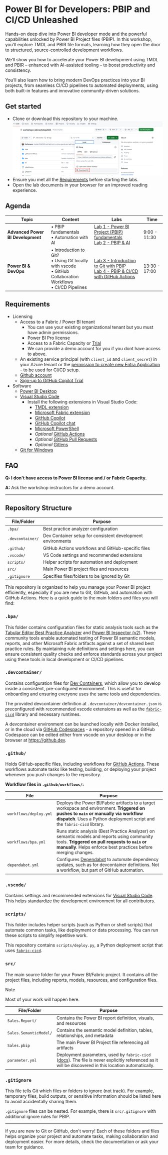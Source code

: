 # Power BI for Developers: PBIP and CI/CD Unleashed

Hands-on deep dive into Power BI developer mode and the powerful capabilities unlocked by Power BI Project files (PBIP). In this workshop, you’ll explore TMDL and PBIR file formats, learning how they open the door to structured, source-controlled development workflows.

We’ll show you how to accelerate your Power BI development using TMDL and PBIR – enhanced with AI-assisted tooling – to boost productivity and consistency.

You’ll also learn how to bring modern DevOps practices into your BI projects, from seamless CI/CD pipelines to automated deployments, using both built-in features and innovative community-driven solutions.

## Get started

- Clone or download this repository to your machine.
  ![clone-repository](labs/lab1/resources/img/clone-repository.png)
- Ensure you met all the [Requirements](#requirements) before starting the labs.
- Open the lab documents in your browser for an improved reading experience.

## Agenda

| Topic | Content | Labs | Time |
|-------|---------|------|------|
| **Advanced Power BI Development** | • PBIP fundamentals<br>• Automation with AI | [Lab 1 - Power BI Project (PBIP) fundamentals](labs/lab1/lab1.md)<br>[Lab 2 - PBIP & AI](labs/lab2/lab2.md)  | 9:00 - 11:30 |
| **Power BI & DevOps** | • Introduction to Git?<br>• Using Git locally with vscode<br>• GitHub Collaboration Workflows<br>• CI/CD Pipelines | [Lab 3 - Introduction to Git with PBIP](labs/lab3/lab3.md)<br>[Lab 4 - PBIP & CI/CD with GitHub Actions](labs/lab4/lab4.md) | 13:30 - 17:00 |

## Requirements

- Licensing
  - Access to a Fabric / Power BI tenant
    - You can use your existing organizational tenant but you must have admin permissions.
    - Power BI Pro license
    - Access to a Fabric Capacity or [Trial](https://learn.microsoft.com/en-us/fabric/fundamentals/fabric-trial)
    - We can provide a demo account for you if you dont have access to above.
  - An existing service principal (with `client_id` and `client_secret`) in your Azure tenant or the [permission to create new Entra Application](https://learn.microsoft.com/entra/identity/role-based-access-control/delegate-app-roles) - to be used for CI/CD setup.
  - [Github account](https://github.com/signup)
  - [Sign-up to GitHub Copilot Trial](https://github.com/github-copilot/pro)
- Software
  - [Power BI Desktop](https://pbi.onl/download)
  - [Visual Studio Code](https://code.visualstudio.com/download)
    - Install the following extensions in Visual Studio Code:
      - [TMDL extension](https://marketplace.visualstudio.com/items?itemName=analysis-services.TMDL)
      - [Microsoft Fabric extension](https://marketplace.visualstudio.com/items?itemName=fabric.vscode-fabric)
      - [GitHub Copilot](https://marketplace.visualstudio.com/items?itemName=GitHub.copilot)
      - [GitHub Copilot chat](https://marketplace.visualstudio.com/items?itemName=GitHub.copilot-chat)
      - [Microsoft PowerShell](https://marketplace.visualstudio.com/items?itemName=ms-vscode.PowerShell)
      - _Optional_ [GitHub Actions](https://marketplace.visualstudio.com/items?itemName=GitHub.vscode-github-actions)
      - _Optional_ [GitHub Pull Requests](https://marketplace.visualstudio.com/items?itemName=GitHub.vscode-pull-request-github)
      - _Optional_ [Gitlens](https://marketplace.visualstudio.com/items?itemName=eamodio.gitlens)
   - [Git for Windows](https://gitforwindows.org/)

## FAQ

**Q: I don't have access to Power BI license and / or Fabric Capacity.**

**A:** Ask the workshop instructors for a demo account.

---

## Repository Structure

| File/Folder       | Purpose                                                      |
|-------------------|--------------------------------------------------------------|
| `.bpa/`           | Best practice analyzer configuration                         |
| `.devcontainer/`  | Dev Container setup for consistent development environments  |
| `.github/`        | GitHub Actions workflows and GitHub-specific files           |
| `.vscode/`        | VS Code settings and recommended extensions                  |
| `scripts/`        | Helper scripts for automation and deployment                 |
| `src/`            | Main Power BI project files and resources                    |
| `.gitignore`      | Specifies files/folders to be ignored by Git                 |

This repository is organized to help you manage your Power BI project efficiently, especially if you are new to Git, GitHub, and automation with GitHub Actions. Here is a quick guide to the main folders and files you will find:

### `.bpa/`

This folder contains configuration files for static analysis tools such as the [Tabular Editor Best Practice Analyzer](https://docs.tabulareditor.com/te2/Best-Practice-Analyzer-Improvements.html) and [Power BI Inspector (v2)](https://github.com/NatVanG/PBI-InspectorV2). These community tools enable automated testing of Power BI semantic models, reports, and other Microsoft Fabric artifacts against a set of shared best practice rules. By maintaining rule definitions and settings here, you can ensure consistent quality checks and enforce standards across your project using these tools in local development or CI/CD pipelines.

### `.devcontainer/`

Contains configuration files for [Dev Containers](https://containers.dev/), which allow you to develop inside a consistent, pre-configured environment. This is useful for onboarding and ensuring everyone uses the same tools and dependencies.

The provided devcontainer definition at `.devcontainer/devcontainer.json` is preconfigured with recommended vscode extensions as well as the [`fabric-cicd`](https://microsoft.github.io/fabric-cicd/) library and necessary runtimes.

A devcontainer environment can be launched locally with Docker installed, or in the cloud via [GitHub Codespaces](https://github.com/codespaces) - a repository opened in a GitHub Codespace can be edited either from vscode on your desktop or in the browser at <https://github.dev>.

### `.github/`

Holds GitHub-specific files, including workflows for [GitHub Actions](https://docs.github.com/actions). These workflows automate tasks like testing, building, or deploying your project whenever you push changes to the repository.

**Workflow files in `.github/workflows/`:**

| File                | Purpose                                                                 |
|---------------------|-------------------------------------------------------------------------|
| `workflows/deploy.yml`        | Deploys the Power BI/Fabric artifacts to a target workspace and environment. **Triggered on pushes to `main` or manually via workflow dispatch**. Uses a Python deployment script and the `fabric-cicd` library. |
| `workflows/bpa.yml`           | Runs static analysis (Best Practice Analyzer) on semantic models and reports using community tools. **Triggered on pull requests to `main` or manually**. Helps enforce best practices before merging changes. |
| `dependabot.yml`    | Configures [Dependabot](https://docs.github.com/code-security/dependabot) to automate dependency updates, such as for devcontainer definitions. Not a workflow, but part of GitHub automation. |

### `.vscode/`

Contains settings and recommended extensions for [Visual Studio Code](https://code.visualstudio.com/). This helps standardize the development environment for all contributors.

### `scripts/`

This folder includes helper scripts (such as Python or shell scripts) that automate common tasks, like deployment or data processing. You can run these scripts to simplify repetitive work.

This repository contains `scripts/deploy.py`, a Python deployment script that uses [`fabric-cicd`](https://microsoft.github.io/fabric-cicd/).

### `src/`

The main source folder for your Power BI/Fabric project. It contains all the project files, including reports, models, resources, and configuration files.

> [!NOTE]
> Most of your work will happen here.

| File/Folder              | Purpose                                                      |
|--------------------------|--------------------------------------------------------------|
| `Sales.Report/`          | Contains the Power BI report definition, visuals, and resources |
| `Sales.SemanticModel/`   | Contains the semantic model definition, tables, relationships, and metadata |
| `Sales.pbip`             | The main Power BI Project file referencing all artifacts      |
| `parameter.yml`          | Deployment parameters, used by `fabric-cicd` ([docs](https://microsoft.github.io/fabric-cicd/0.1.28/how_to/parameterization/)). The file is never explicitly referenced as it will be discovered in this location automatically. |

### `.gitignore`

This file tells Git which files or folders to ignore (not track). For example, temporary files, build outputs, or sensitive information should be listed here to avoid accidentally sharing them.

`.gitignore` files can be nested. For example, there is `src/.gitignore` with additional ignore rules for PBIP.

---

If you are new to Git or GitHub, don't worry! Each of these folders and files helps organize your project and automate tasks, making collaboration and deployment easier. For more details, check the documentation or ask your team for guidance.

